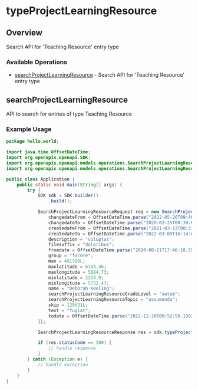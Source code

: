 # typeProjectLearningResource

## Overview

Search API for 'Teaching Resource' entry type

### Available Operations

* [searchProjectLearningResource](#searchprojectlearningresource) - Search API for 'Teaching Resource' entry type

## searchProjectLearningResource

API to search for entries of type Teaching Resource

### Example Usage

```java
package hello.world;

import java.time.OffsetDateTime;
import org.openapis.openapi.SDK;
import org.openapis.openapi.models.operations.SearchProjectLearningResourceRequest;
import org.openapis.openapi.models.operations.SearchProjectLearningResourceResponse;

public class Application {
    public static void main(String[] args) {
        try {
            SDK sdk = SDK.builder()
                .build();

            SearchProjectLearningResourceRequest req = new SearchProjectLearningResourceRequest() {{
                changedateFrom = OffsetDateTime.parse("2022-05-20T09:40:46.168Z");
                changedateTo = OffsetDateTime.parse("2020-02-25T00:39:09.630Z");
                createdateFrom = OffsetDateTime.parse("2021-03-13T00:37:41.372Z");
                createdateTo = OffsetDateTime.parse("2022-03-09T16:14:03.266Z");
                description = "voluptas";
                filesuffix = "doloribus";
                fromdate = OffsetDateTime.parse("2020-08-21T17:46:18.554Z");
                group = "facere";
                max = 491380L;
                maxlatitude = 6143.46;
                maxlongitude = 5884.73;
                minlatitude = 2214.9;
                minlongitude = 5732.47;
                name = "Deborah Keeling";
                searchProjectLearningResourceGradeLevel = "autem";
                searchProjectLearningResourceTopic = "assumenda";
                skip = 129631L;
                text = "fugiat";
                todate = OffsetDateTime.parse("2022-12-20T00:52:58.130Z");
            }};            

            SearchProjectLearningResourceResponse res = sdk.typeProjectLearningResource.searchProjectLearningResource(req);

            if (res.statusCode == 200) {
                // handle response
            }
        } catch (Exception e) {
            // handle exception
        }
    }
}
```
